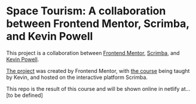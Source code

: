# Space Tourism: A collaboration between Frontend Mentor, Scrimba, and Kevin Powell

This project is a collaboration between [Frontend Mentor](https://www.frontendmentor.io), [Scrimba](https://scrimba.com), and [Kevin Powell](https://youtube.com/kevinpowell).

[The project](https://www.frontendmentor.io/challenges/space-tourism-multipage-website-gRWj1URZ3/hub/space-tourism-multipage-website-olPVU7RrY) was created by Frontend Mentor, with [the course](https://scrimba.com/learn/spacetravel) being taught by Kevin, and hosted on the interactive platform Scrimba.

This repo is the result of this course and will be shown online in netlify at... [to be defined]
